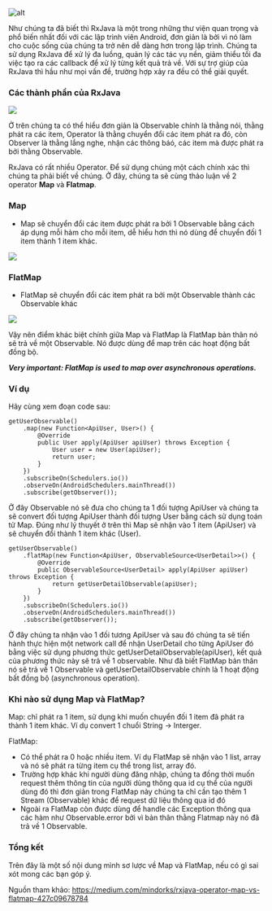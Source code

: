 ![alt](https://images.viblo.asia/cd65313b-bbfe-44b0-8bbb-0077544e8390.jpg)

Như chúng ta đã biết thì RxJava là một trong những thư viện quan trọng và phổ biến nhất đối với các lập trình viên Android, đơn giản là bởi vì nó làm cho cuộc sống của chúng ta trở nên dễ dàng hơn trong lập trình. Chúng ta sử dụng RxJava để xử lý đa luồng, quản lý các tác vụ nền,  giảm thiểu tối đa việc tạo ra các callback để xử lý từng kết quả trả về. Với sự trợ giúp của RxJava thì hầu như mọi vấn đề, trường hợp xảy ra đều có thể giải quyết.

### Các thành phần của RxJava
![](https://images.viblo.asia/921e8611-ea70-465b-9e71-b8c669421f10.png)

 Ở trên chúng ta có thể hiểu đơn giản là Observable chính là thằng nói, thằng phát ra các item, Operator là thằng chuyển đổi các item phát ra đó, còn Observer là thằng lắng nghe, nhận các thông báó, các item mà được phát ra bởi thằng Observable.
 
RxJava có rất nhiều Operator. Để sử dụng chúng một cách chính xác thì chúng ta phải biết về chúng. Ở đây, chúng ta sẽ cùng thảo luận về 2 operator **Map** và **Flatmap**.
 
 ### Map 
 - Map sẽ chuyển đổi các item được phát ra bởi 1 Observable bằng cách áp dụng mỗi hàm cho mỗi item, dễ hiểu hơn thì nó dùng để chuyển đối 1 item thành 1 item khác.
 
 ![](https://images.viblo.asia/cd6a8a8c-8398-4588-bed1-80c62b17062f.png)
 
### FlatMap
- FlatMap sẽ chuyển đổi các item phát ra bởi một Observable thành các Observable khác

![](https://images.viblo.asia/90bec131-bccc-43fc-8baf-ffca0233698a.png)

Vậy nên điểm khác biệt chính giữa Map và FlatMap là FlatMap bản thân nó sẽ trả về một Observable. Nó được dùng để map trên các hoạt động bất đồng bộ.

***Very important: FlatMap is used to map over asynchronous operations.***

### Ví dụ

Hãy cùng xem đoạn code sau:


    getUserObservable()
        .map(new Function<ApiUser, User>() {
            @Override
            public User apply(ApiUser apiUser) throws Exception {
                User user = new User(apiUser);
                return user;
            }
        })
        .subscribeOn(Schedulers.io())
        .observeOn(AndroidSchedulers.mainThread())
        .subscribe(getObserver());
       
       
Ở đây Observable nó sẽ đưa cho chúng ta 1 đối tượng ApiUser và chúng ta sẽ convert đối tượng ApiUser thành đối tượng User bằng cách sử dụng toán tử Map. Đúng như lý thuyết ở trên thì Map sẽ nhận vào 1 item (ApiUser) và sẽ chuyển đổi thành 1 item khác (User).



    getUserObservable()
        .flatMap(new Function<ApiUser, ObservableSource<UserDetail>>() { 
            @Override
            public ObservableSource<UserDetail> apply(ApiUser apiUser) throws Exception {
                return getUserDetailObservable(apiUser);
            }
        })
        .subscribeOn(Schedulers.io())
        .observeOn(AndroidSchedulers.mainThread())
        .subscribe(getObserver());
        
 Ở đây chúng ta nhận vào 1 đối tương ApiUser và sau đó chúng ta sẽ tiến hành thực hiện một network call để nhận UserDetail cho từng ApiUser đó bằng việc sử dụng phương thức getUserDetailObservable(apiUser), kết quả của phương thức này sẽ trả về 1 observable. Như đã biết FlatMap bản thân nó sẽ trả về 1 Observable và getUserDetailObservable chính là 1 hoạt động bất đồng bộ (asynchronous operation).
 
 ### Khi nào sử dụng Map và FlatMap?
 
Map: chỉ phát ra 1 item, sử dụng khi muốn chuyển đối 1 item đã phát ra thành 1 item khác. Ví dụ convert 1 chuổi String -> Interger.

FlatMap: 
- Có thể phát ra 0 hoặc nhiều item. Ví dụ FlatMap sẽ nhận vào 1 list, array và nó sẽ  phát ra từng item cụ thể trong list, array đó. 
- Trường hợp khác khi người dùng đăng nhập, chúng ta đồng thời muốn request thêm thông tin của người dùng thông qua  id cụ thể của người dùng đó thì đơn giản trong FlatMap này chúng ta chỉ cần tạo thêm 1 Stream (Observable) khác để request dữ liệu thông qua id đó
- Ngoài ra FlatMap còn được dùng để handle các Exception thông qua các hàm như Observable.error bởi vì bản thân thằng Flatmap này nó đã trả về 1 Observable.

### Tổng kết
Trên đây là một số nội dung mình sơ lược về Map và FlatMap, nếu có gì sai xót mong các bạn góp ý.

Nguồn tham khảo: https://medium.com/mindorks/rxjava-operator-map-vs-flatmap-427c09678784